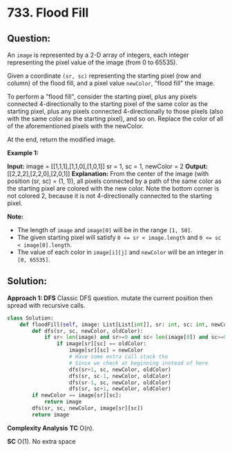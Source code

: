 
  

# 733. Flood Fill

  

  

## Question:


An  `image`  is represented by a 2-D array of integers, each integer representing the pixel value of the image (from 0 to 65535).

Given a coordinate  `(sr, sc)`  representing the starting pixel (row and column) of the flood fill, and a pixel value  `newColor`, "flood fill" the image.

To perform a "flood fill", consider the starting pixel, plus any pixels connected 4-directionally to the starting pixel of the same color as the starting pixel, plus any pixels connected 4-directionally to those pixels (also with the same color as the starting pixel), and so on. Replace the color of all of the aforementioned pixels with the newColor.

At the end, return the modified image.

**Example 1:**  

**Input:** 
image = [[1,1,1],[1,1,0],[1,0,1]]
sr = 1, sc = 1, newColor = 2
**Output:** [[2,2,2],[2,2,0],[2,0,1]]
**Explanation:** 
From the center of the image (with position (sr, sc) = (1, 1)), all pixels connected 
by a path of the same color as the starting pixel are colored with the new color.
Note the bottom corner is not colored 2, because it is not 4-directionally connected
to the starting pixel.

**Note:**

-   The length of  `image`  and  `image[0]`  will be in the range  `[1, 50]`.
-   The given starting pixel will satisfy  `0 <= sr < image.length`  and  `0 <= sc < image[0].length`.
-   The value of each color in  `image[i][j]`  and  `newColor`  will be an integer in  `[0, 65535]`.
## Solution:


**Approach 1: DFS**
Classic DFS question. mutate the current position then spread with recursive calls.

```python
class Solution:
    def floodFill(self, image: List[List[int]], sr: int, sc: int, newColor: int) -> List[List[int]]:
        def dfs(sr, sc, newColor, oldColor):
            if sr< len(image) and sr>=0 and sc< len(image[0]) and sc>=0:
                if image[sr][sc] == oldColor:
                    image[sr][sc] = newColor
                    # Have some extra call stack tho
                    # Since we check at beginning instead of here
                    dfs(sr+1, sc, newColor, oldColor)
                    dfs(sr, sc-1, newColor, oldColor)
                    dfs(sr-1, sc, newColor, oldColor)
                    dfs(sr, sc+1, newColor, oldColor)
        if newColor == image[sr][sc]:
            return image
        dfs(sr, sc, newColor, image[sr][sc])
        return image
```


**Complexity Analysis**
**TC** 
O(n). 


**SC** 
O(1). No extra space
